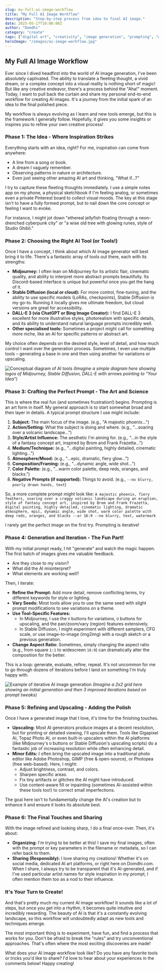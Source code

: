 ```yaml
---
slug: my-full-ai-image-workflow
title: "My Full AI Image Workflow"
description: "Step-by-step process from idea to final AI image."
date: 2025-05-17T10:00:00Z
author: "Domdhi"
category: "create"
tags: ["digital art", "creativity", "image generation", "prompting", "workflow"]
heroImage: "/images/ai-image-workflow.jpg"
---
```

## My Full AI Image Workflow

Ever since I dived headfirst into the world of AI image generation, I've been absolutely captivated. The ability to translate a fleeting thought, a vivid dream, or a complex concept into a visual reality is nothing short of magic! But like any creative endeavor, there's a process behind the "Aha!" moment. Today, I want to pull back the curtain and share my personal end-to-end workflow for creating AI images. It's a journey from the initial spark of an idea to the final polished piece.

My workflow is always evolving as I learn and new tools emerge, but this is the framework I generally follow. Hopefully, it gives you some insights or inspires you to refine your own creative process!

### Phase 1: The Idea - Where Inspiration Strikes

Everything starts with an idea, right? For me, inspiration can come from anywhere:
*   A line from a song or book.
*   A dream I vaguely remember.
*   Observing patterns in nature or architecture.
*   Even just seeing other amazing AI art and thinking, "What if...?"

I try to capture these fleeting thoughts immediately. I use a simple notes app on my phone, a physical sketchbook if I'm feeling analog, or sometimes even a private Pinterest board to collect visual moods. The key at this stage isn't to have a fully formed prompt, but to nail down the core concept or feeling I want to evoke.

For instance, I might jot down "ethereal jellyfish floating through a neon-drenched cyberpunk city" or "a wise old tree with glowing runes, style of Studio Ghibli."

### Phase 2: Choosing the Right AI Tool (or Tools!)

Once I have a concept, I think about which AI image generator will best bring it to life. There's a fantastic array of tools out there, each with its strengths:

*   **Midjourney:** I often lean on Midjourney for its artistic flair, cinematic quality, and ability to interpret more abstract prompts beautifully. Its Discord-based interface is unique but powerful once you get the hang of it.
*   **Stable Diffusion (local or cloud):** For more control, fine-tuning, and the ability to use specific models (LoRAs, checkpoints), Stable Diffusion is my go-to. Running it locally gives me ultimate freedom, but cloud versions are great for accessibility.
*   **DALL-E 3 (via ChatGPT or Bing Image Creator):** I find DALL-E 3 excellent for more illustrative styles, photorealism with specific details, and its ability to understand natural language prompts incredibly well.
*   **Other specialised tools:** Sometimes a project might call for something more niche, like an AI for specific patterns or abstract art.

My choice often depends on the desired style, level of detail, and how much control I want over the generation process. Sometimes, I even use multiple tools – generating a base in one and then using another for variations or upscaling.

![Conceptual diagram of AI tools](/images/ai-tool-selection.png)
*(Imagine a simple diagram here showing logos of Midjourney, Stable Diffusion, DALL-E with arrows pointing to "Your Idea")*

### Phase 3: Crafting the Perfect Prompt - The Art and Science

This is where the real fun (and sometimes frustration!) begins. Prompting is an art form in itself. My general approach is to start somewhat broad and then layer in details. A typical prompt structure I use might include:

1.  **Subject:** The main focus of the image. (e.g., "A majestic phoenix...")
2.  **Action/Setting:** What the subject is doing and where. (e.g., "...soaring over a volcanic landscape...")
3.  **Style/Artist Influence:** The aesthetic I'm aiming for. (e.g., "...in the style of a fantasy concept art, inspired by Brom and Frank Frazetta...")
4.  **Medium/Technique:** (e.g., "...digital painting, highly detailed, cinematic lighting...")
5.  **Atmosphere/Mood:** (e.g., "...epic, dramatic, fiery glow...")
6.  **Composition/Framing:** (e.g., "...dynamic angle, wide shot...")
7.  **Color Palette:** (e.g., "...warm color palette, deep reds, oranges, and blacks.")
8.  **Negative Prompts (if supported):** Things to avoid. (e.g., `--no blurry, poorly drawn hands, text`)

So, a more complete prompt might look like:
`A majestic phoenix, fiery feathers, soaring over a craggy volcanic landscape during an eruption, style of fantasy concept art, inspired by Brom and Frank Frazetta, digital painting, highly detailed, cinematic lighting, dramatic atmosphere, epic, dynamic angle, wide shot, warm color palette with deep reds, oranges, and blacks --ar 16:9 --no blurry, text, watermark`

I rarely get the perfect image on the first try. Prompting is iterative!

### Phase 4: Generation and Iteration - The Fun Part!

With my initial prompt ready, I hit "generate" and watch the magic happen. The first batch of images gives me valuable feedback.
*   Are they close to my vision?
*   What did the AI misinterpret?
*   What elements are working well?

Then, I iterate:
*   **Refine the Prompt:** Add more detail, remove conflicting terms, try different keywords for style or lighting.
*   **Vary Seeds:** Most tools allow you to use the same seed with slight prompt modifications to see variations on a theme.
*   **Use Tool-Specific Features:**
    *   In Midjourney, I use the `V` buttons for variations, `U` buttons for upscaling, and the pan/zoom/vary (region) features extensively.
    *   In Stable Diffusion, I might experiment with different samplers, CFG scale, or use image-to-image (img2img) with a rough sketch or a previous generation.
*   **Change Aspect Ratio:** Sometimes, simply changing the aspect ratio (e.g., from square `1:1` to widescreen `16:9`) can dramatically alter the composition for the better.

This is a loop: generate, evaluate, refine, repeat. It's not uncommon for me to go through dozens of iterations before I land on something I'm truly happy with.

![Example of iterative AI image generation](/images/ai-iteration-example.png)
*(Imagine a 2x2 grid here showing an initial generation and then 3 improved iterations based on prompt tweaks)*

### Phase 5: Refining and Upscaling - Adding the Polish

Once I have a generated image that I love, it's time for the finishing touches.

*   **Upscaling:** Most AI generators produce images at a decent resolution, but for printing or detailed viewing, I'll upscale them. Tools like Gigapixel AI, Topaz Photo AI, or even built-in upscalers within the AI platforms (like Midjourney's `U` buttons or Stable Diffusion's upscaling scripts) do a fantastic job of increasing resolution while often enhancing detail.
*   **Minor Edits:** I often bring the upscaled image into a traditional photo editor like Adobe Photoshop, GIMP (free & open-source), or Photopea (free web-based). Here, I might:
    *   Adjust brightness, contrast, and colors.
    *   Sharpen specific areas.
    *   Fix tiny artifacts or glitches the AI might have introduced.
    *   Use content-aware fill or inpainting (sometimes AI-assisted within these tools too!) to correct small imperfections.

The goal here isn't to fundamentally change the AI's creation but to enhance it and ensure it looks its absolute best.

### Phase 6: The Final Touches and Sharing

With the image refined and looking sharp, I do a final once-over. Then, it's about:

*   **Organizing:** I'm trying to be better at this! I save my final images, often with the prompt or key parameters in the filename or metadata, so I can refer back to them.
*   **Sharing (Responsibly):** I love sharing my creations! Whether it's on social media, dedicated AI art platforms, or right here on Domdhi.com. When I share, I always try to be transparent that it's AI-generated, and if I've used particular artist names for style inspiration in my prompt, I often mention them too as a nod to their influence.

### It's Your Turn to Create!

And that's pretty much my current AI image workflow! It sounds like a lot of steps, but once you get into a rhythm, it becomes quite intuitive and incredibly rewarding. The beauty of AI is that it's a constantly evolving landscape, so this workflow will undoubtedly adapt as new tools and techniques emerge.

The most important thing is to experiment, have fun, and find a process that works for you. Don't be afraid to break the "rules" and try unconventional approaches. That's often where the most exciting discoveries are made!

What does your AI image workflow look like? Do you have any favorite tools or tricks you'd like to share? I'd love to hear about your experiences in the comments below! Happy creating!